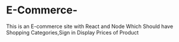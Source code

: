 # E-Commerce-
This is an E-commerce site with React and Node Which Should have Shopping Categories,Sign in Display Prices of Product
